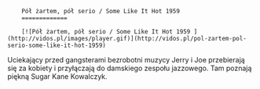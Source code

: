 
        Pół żartem, pół serio / Some Like It Hot 1959 
        =============
        
        [![Pół żartem, pół serio / Some Like It Hot 1959 ](http://vidos.pl/images/player.gif)](http://vidos.pl/pol-zartem-pol-serio-some-like-it-hot-1959)
        
        
 Uciekający przed gangsterami bezrobotni muzycy Jerry i Joe przebierają się za kobiety i przyłączają do damskiego zespołu jazzowego. Tam poznają piękną Sugar Kane Kowalczyk.
    